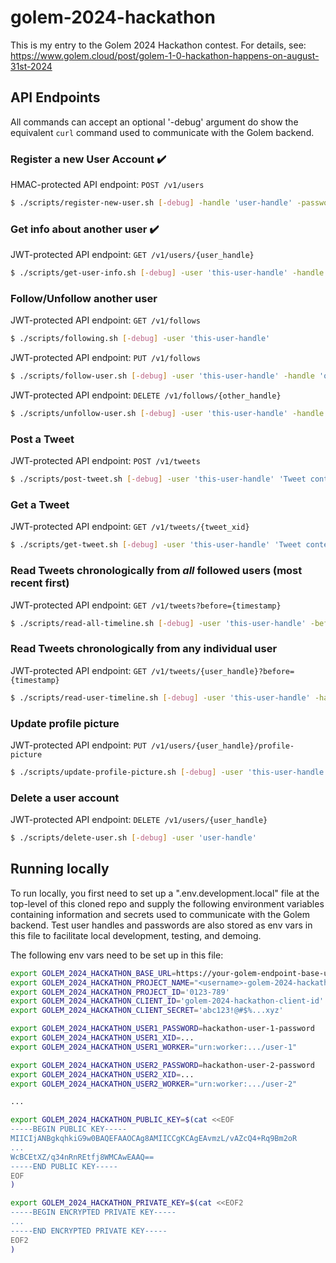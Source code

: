 # golem-2024-hackathon

This is my entry to the Golem 2024 Hackathon contest.
For details, see: https://www.golem.cloud/post/golem-1-0-hackathon-happens-on-august-31st-2024

## API Endpoints

All commands can accept an optional '-debug' argument do show the equivalent
`curl` command used to communicate with the Golem backend.

### Register a new User Account :heavy_check_mark:

HMAC-protected API endpoint: `POST /v1/users`

```bash
$ ./scripts/register-new-user.sh [-debug] -handle 'user-handle' -password 'password'
```

### Get info about another user :heavy_check_mark:

JWT-protected API endpoint: `GET /v1/users/{user_handle}`

```bash
$ ./scripts/get-user-info.sh [-debug] -user 'this-user-handle' -handle 'other-user-handle'
```

### Follow/Unfollow another user

JWT-protected API endpoint: `GET /v1/follows`

```bash
$ ./scripts/following.sh [-debug] -user 'this-user-handle'
```

JWT-protected API endpoint: `PUT /v1/follows`

```bash
$ ./scripts/follow-user.sh [-debug] -user 'this-user-handle' -handle 'other-user-handle'
```

JWT-protected API endpoint: `DELETE /v1/follows/{other_handle}`

```bash
$ ./scripts/unfollow-user.sh [-debug] -user 'this-user-handle' -handle 'other-user-handle'
```

### Post a Tweet

JWT-protected API endpoint: `POST /v1/tweets`

```bash
$ ./scripts/post-tweet.sh [-debug] -user 'this-user-handle' 'Tweet contents'
```

### Get a Tweet

JWT-protected API endpoint: `GET /v1/tweets/{tweet_xid}`

```bash
$ ./scripts/get-tweet.sh [-debug] -user 'this-user-handle' 'Tweet contents'
```

### Read Tweets chronologically from _all_ followed users (most recent first)

JWT-protected API endpoint: `GET /v1/tweets?before={timestamp}`

```bash
$ ./scripts/read-all-timeline.sh [-debug] -user 'this-user-handle' -before [before-timestamp]
```

### Read Tweets chronologically from any individual user

JWT-protected API endpoint: `GET /v1/tweets/{user_handle}?before={timestamp}`

```bash
$ ./scripts/read-user-timeline.sh [-debug] -user 'this-user-handle' -handle 'other-user-handle' -before [before-timestamp]
```

### Update profile picture

JWT-protected API endpoint: `PUT /v1/users/{user_handle}/profile-picture`

```bash
$ ./scripts/update-profile-picture.sh [-debug] -user 'this-user-handle' -filename picture.jpg
```

### Delete a user account

JWT-protected API endpoint: `DELETE /v1/users/{user_handle}`

```bash
$ ./scripts/delete-user.sh [-debug] -user 'user-handle'
```

## Running locally

To run locally, you first need to set up a ".env.development.local" file
at the top-level of this cloned repo and supply the following environment
variables containing information and secrets used to communicate with the
Golem backend. Test user handles and passwords are also stored as env vars
in this file to facilitate local development, testing, and demoing.

The following env vars need to be set up in this file:

```bash
export GOLEM_2024_HACKATHON_BASE_URL=https://your-golem-endpoint-base-url
export GOLEM_2024_HACKATHON_PROJECT_NAME="<username>-golem-2024-hackathon"
export GOLEM_2024_HACKATHON_PROJECT_ID='0123-789'
export GOLEM_2024_HACKATHON_CLIENT_ID='golem-2024-hackathon-client-id'
export GOLEM_2024_HACKATHON_CLIENT_SECRET='abc123!@#$%...xyz'

export GOLEM_2024_HACKATHON_USER1_PASSWORD=hackathon-user-1-password
export GOLEM_2024_HACKATHON_USER1_XID=...
export GOLEM_2024_HACKATHON_USER1_WORKER="urn:worker:.../user-1"

export GOLEM_2024_HACKATHON_USER2_PASSWORD=hackathon-user-2-password
export GOLEM_2024_HACKATHON_USER2_XID=...
export GOLEM_2024_HACKATHON_USER2_WORKER="urn:worker:.../user-2"

...

export GOLEM_2024_HACKATHON_PUBLIC_KEY=$(cat <<EOF
-----BEGIN PUBLIC KEY-----
MIICIjANBgkqhkiG9w0BAQEFAAOCAg8AMIICCgKCAgEAvmzL/vAZcQ4+Rq9Bm2oR
...
WcBCEtXZ/q34nRnREtfj8WMCAwEAAQ==
-----END PUBLIC KEY-----
EOF
)

export GOLEM_2024_HACKATHON_PRIVATE_KEY=$(cat <<EOF2
-----BEGIN ENCRYPTED PRIVATE KEY-----
...
-----END ENCRYPTED PRIVATE KEY-----
EOF2
)
```
